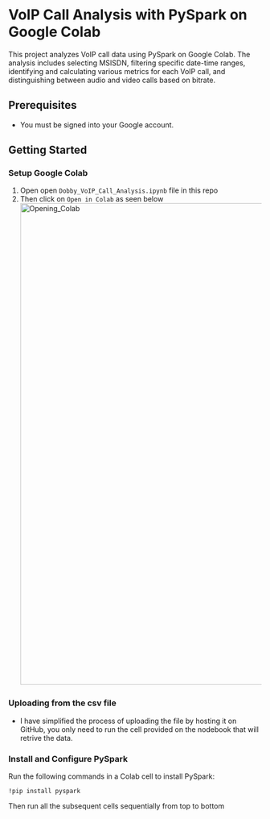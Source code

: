 # VoIP Call Analysis with PySpark on Google Colab

This project analyzes VoIP call data using PySpark on Google Colab. The analysis includes selecting MSISDN, filtering specific date-time ranges, identifying and calculating various metrics for each VoIP call, and distinguishing between audio and video calls based on bitrate.

## Prerequisites

* You must be signed into your Google account.


## Getting Started

### Setup Google Colab

1. Open open `Dobby_VoIP_Call_Analysis.ipynb` file in this repo
2. Then click on `Open in Colab` as seen below <br>
   <img width="956" alt="Opening_Colab" src="https://github.com/user-attachments/assets/57afedbc-fc0b-4d13-b303-1b2ec3ee8e5a">


### Uploading from the csv file
* I have simplified the process of uploading the file by hosting it on GitHub, you only need to run the cell provided on the nodebook that will retrive the data.

### Install and Configure PySpark

Run the following commands in a Colab cell to install PySpark:

```
!pip install pyspark
```
Then run all the subsequent cells sequentially from top to bottom
